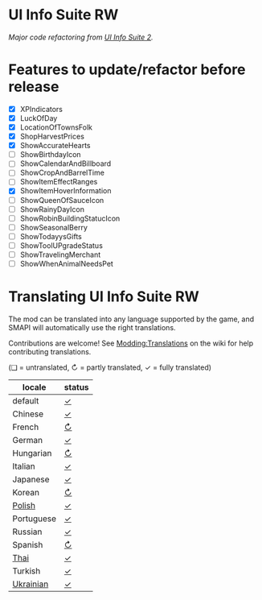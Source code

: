 # UI Info Suite RW
_Major code refactoring from [UI Info Suite 2](https://github.com/Annosz/UIInfoSuite2)._

# Features to update/refactor before release

- [X] XPIndicators
- [X] LuckOfDay
- [X] LocationOfTownsFolk
- [X] ShopHarvestPrices
- [X] ShowAccurateHearts
- [ ] ShowBirthdayIcon
- [ ] ShowCalendarAndBillboard
- [ ] ShowCropAndBarrelTime
- [ ] ShowItemEffectRanges
- [X] ShowItemHoverInformation
- [ ] ShowQueenOfSauceIcon
- [ ] ShowRainyDayIcon
- [ ] ShowRobinBuildingStatucIcon
- [ ] ShowSeasonalBerry
- [ ] ShowTodayysGifts
- [ ] ShowToolUPgradeStatus
- [ ] ShowTravelingMerchant
- [ ] ShowWhenAnimalNeedsPet

# Translating UI Info Suite RW
The mod can be translated into any language supported by the game, and SMAPI will automatically
use the right translations.

Contributions are welcome! See [Modding:Translations](https://stardewvalleywiki.com/Modding:Translations)
on the wiki for help contributing translations.

(❑ = untranslated, ↻ = partly translated, ✓ = fully translated)

locale      | status
----------- | :----------------
default     | [✓](UIInfoSuite2/i18n/default.json)
Chinese     | [✓](UIInfoSuite2/i18n/zh.json)
French      | [↻](UIInfoSuite2/i18n/fr.json)
German      | [✓](UIInfoSuite2/i18n/de.json)
Hungarian   | [↻](UIInfoSuite2/i18n/hu.json)
Italian     | [✓](UIInfoSuite2/i18n/it.json)
Japanese    | [✓](UIInfoSuite2/i18n/ja.json)
Korean      | [↻](UIInfoSuite2/i18n/ko.json)
[Polish]    | [✓](UIInfoSuite2/i18n/pl.json)
Portuguese  | [✓](UIInfoSuite2/i18n/pt.json)
Russian     | [✓](UIInfoSuite2/i18n/ru.json)
Spanish     | [↻](UIInfoSuite2/i18n/es.json)
[Thai]      | [✓](UIInfoSuite2/i18n/th.json)
Turkish     | [✓](UIInfoSuite2/i18n/tr.json)
[Ukrainian] | [✓](UIInfoSuite2/i18n/uk.json)

[Polish]: https://www.nexusmods.com/stardewvalley/mods/3616
[Thai]: https://www.nexusmods.com/stardewvalley/mods/7052
[Ukrainian]: https://www.nexusmods.com/stardewvalley/mods/8427
